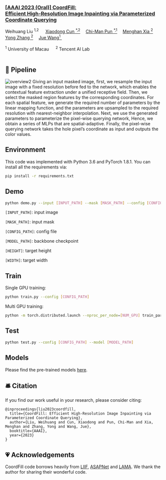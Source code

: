 
<h3> <a href='https://arxiv.org/abs/2303.08524'>[AAAI 2023 (Oral)] CoordFill: <br>
Efficient High-Resolution Image Inpainting via Parameterized Coordinate Querying </a> 
 </h3> 
<div>
    <a target='_blank'>Weihuang Liu <sup> 1,2</sup> </a>&emsp;
    <a href='https://vinthony.github.io/' target='_blank'>Xiaodong Cun <sup>*,2</sup></a>&emsp;
    <a href='https://www.cis.um.edu.mo/~cmpun/' target='_blank'>Chi-Man Pun <sup>*,1</sup></a>&emsp;
    <a href='https://menghanxia.github.io/' target='_blank'>Menghan Xia <sup>2</sup></a>&emsp;
    <a href='https://yzhang2016.github.io/' target='_blank'>Yong Zhang <sup>2</sup></a>&emsp; 
    <a href='https://juewang725.github.io/' target='_blank'>Jue Wang<sup>1</sup> </a>&emsp;
</div>
<br>
<div>
    <sup>1</sup> University of Macau &emsp; <sup>2</sup> Tencent AI Lab &emsp; 
</div>
<br>


[comment]: <> (## 🚧 TODO)

[comment]: <> (- [X] Give detailed instruction.)

[comment]: <> (- [ ] Release inference code and checkpoints.)

[comment]: <> (- [ ] Release training code.)

## 🎼 Pipeline

![overview2](https://user-images.githubusercontent.com/4397546/225505967-f27e3649-6c25-4f61-a153-db4cfafbcbed.jpg)
Giving an input masked image, first, we resample the input image with a fixed resolution before fed to the network, which enables the contextual feature extraction under a unified receptive field. Then, we select the masked region features by the corresponding coordinates. For each spatial feature, we generate the required number of parameters by the linear mapping function, and the parameters are upsampled to the required resolution with nearest-neighbor interpolation. Next, we use the generated parameters to parameterize the pixel-wise querying network, Hence, we obtain a series of MLPs that are spatial-adaptive. Finally, the pixel-wise querying network takes the hole pixel’s coordinate as input and outputs the color values. 



## Environment
This code was implemented with Python 3.6 and PyTorch 1.8.1. You can install all the requirements via:
```bash
pip install -r requirements.txt
```

## Demo
```bash
python demo.py --input [INPUT_PATH] --mask [MASK_PATH] --config [CONFIG_PATH] --model [MODEL_PATH] --resolution [HEIGHT],[WIDTH]
```
`[INPUT_PATH]`: input image

`[MASK_PATH]`: input mask

`[CONFIG_PATH]`: config file

`[MODEL_PATH]`: backbone checkpoint

`[HEIGHT]`: target height

`[WIDTH]`: target width


## Train
Single GPU training: 
```bash
python train.py --config [CONFIG_PATH]
```
Multi GPU training:
```bash
python -m torch.distributed.launch --nproc_per_node=[NUM_GPU] train_parallel.py --config [CONFIG_PATH]
```

## Test
```bash
python test.py --config [CONFIG_PATH] --model [MODEL_PATH]
```

## Models

Please find the pre-trained models [here](https://drive.google.com/drive/folders/1AyZVa_H8XmKNyNZFoV5A_6JuFdi6Oy8o?usp=sharing).


## 🛎 Citation

If you find our work useful in your research, please consider citing:

```
@inproceedings{liu2023coordfill,
  title={CoordFill: Efficient High-Resolution Image Inpainting via Parameterized Coordinate Querying},
  author={Liu, Weihuang and Cun, Xiaodong and Pun, Chi-Man and Xia, Menghan and Zhang, Yong and Wang, Jue},
  booktitle={AAAI},
  year={2023}
}
```

## 💗 Acknowledgements

CoordFill code borrows heavily from [LIIF](https://github.com/yinboc/liif), [ASAPNet](https://github.com/tamarott/ASAPNet) and [LAMA](https://github.com/advimman/lama). We thank the author for sharing their wonderful code. 
